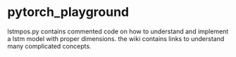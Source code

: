 # pytorch_playground
lstmpos.py contains commented code on how to understand and implement a lstm model with proper dimensions. 
the wiki contains links to understand many complicated concepts. 
